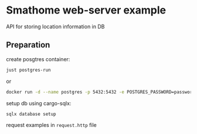 
# Smathome web-server example

API for storing location information in DB

## Preparation

create posgtres container:

```sh
just postgres-run
```

or

```sh
docker run -d --name postgres -p 5432:5432 -e POSTGRES_PASSWORD=password postgres:latest

```

setup db using cargo-sqlx:

```sh
sqlx database setup
```

request examples in `request.http` file
